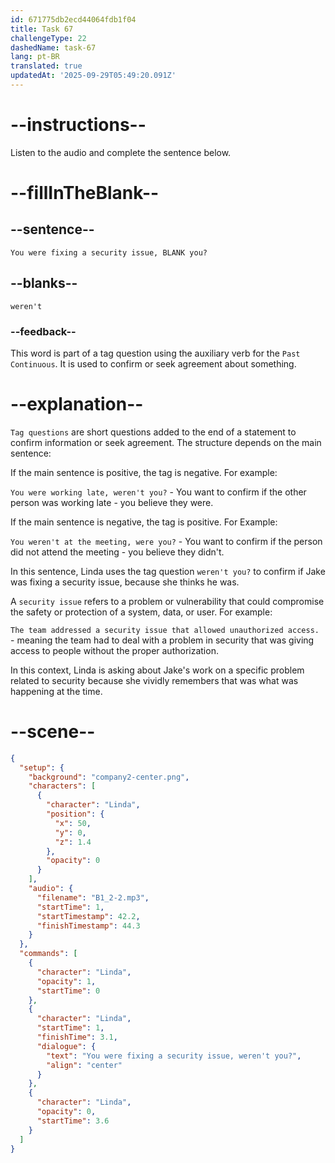 ```yaml
---
id: 671775db2ecd44064fdb1f04
title: Task 67
challengeType: 22
dashedName: task-67
lang: pt-BR
translated: true
updatedAt: '2025-09-29T05:49:20.091Z'
---
```


<!-- (Audio) Linda: You were fixing a security issue, weren't you? -->

# --instructions--

Listen to the audio and complete the sentence below.

# --fillInTheBlank--

## --sentence--

`You were fixing a security issue, BLANK you?`

## --blanks--

`weren't`

### --feedback--

This word is part of a tag question using the auxiliary verb for the `Past Continuous`. It is used to confirm or seek agreement about something.

# --explanation--

`Tag questions` are short questions added to the end of a statement to confirm information or seek agreement. The structure depends on the main sentence: 

If the main sentence is positive, the tag is negative. For example: 

`You were working late, weren't you?` - You want to confirm if the other person was working late - you believe they were.

If the main sentence is negative, the tag is positive. For Example: 

`You weren't at the meeting, were you?` - You want to confirm if the person did not attend the meeting - you believe they didn't. 

In this sentence, Linda uses the tag question `weren't you?` to confirm if Jake was fixing a security issue, because she thinks he was.  

A `security issue` refers to a problem or vulnerability that could compromise the safety or protection of a system, data, or user. For example: 

`The team addressed a security issue that allowed unauthorized access.` - meaning the team had to deal with a problem in security that was giving access to people without the proper authorization.

In this context, Linda is asking about Jake's work on a specific problem related to security because she vividly remembers that was what was happening at the time.

# --scene--

```json
{
  "setup": {
    "background": "company2-center.png",
    "characters": [
      {
        "character": "Linda",
        "position": {
          "x": 50,
          "y": 0,
          "z": 1.4
        },
        "opacity": 0
      }
    ],
    "audio": {
      "filename": "B1_2-2.mp3",
      "startTime": 1,
      "startTimestamp": 42.2,
      "finishTimestamp": 44.3
    }
  },
  "commands": [
    {
      "character": "Linda",
      "opacity": 1,
      "startTime": 0
    },
    {
      "character": "Linda",
      "startTime": 1,
      "finishTime": 3.1,
      "dialogue": {
        "text": "You were fixing a security issue, weren't you?",
        "align": "center"
      }
    },
    {
      "character": "Linda",
      "opacity": 0,
      "startTime": 3.6
    }
  ]
}
```
